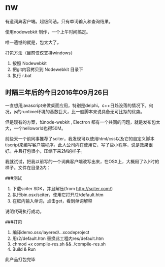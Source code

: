 nw
==

有道词典客户端。超级简洁。只有单词输入和查询结果。

使用nodewebkit 制作，一个上午时间搞定。

唯一遗憾的就是，包太大了。

打包方法（目前仅仅支持windows）

1. 按照 Nodewebkit
2. 把git内容拷贝到 Nodewebkit 目录下
3. 执行 r.bat 


## 时隔三年后的今日2016年09月26日

一直想用javascript来做桌面应用，特别是delphi，c++日趋没落的情况下。何况，js的runtime环境的基数巨大，比一般脚本来说具备无可比拟的优势。

但是现有的方案，如node-webkit , Electron 都有一个共同的问题，就是发布包太大，一个helloworld也得50M。

前些天一个前同事推荐了sciter，我发现可以使用html/css以及它的自定义脚本tiscript来编写客户端程序。此人公司内在使用它，写了些小程序，说是效果很好。并且打包很小，压缩下来2M的样子。

我就试试，把我以前写的一个词典客户端改写出来，在OSX上，大概用了2小时的样子。文件在目录2内：

###测试

1. 下载sciter SDK，并且解压(from http://sciter.com/)
2. 执行bin.osx/sciter，使用它打开<HOME>/2/default.htm
3. 在框内输入单词，点击get，看到单词解释

说明代码执行成功。

###打包

1. 编译demo.osx/layered/...xcodeproject
2. 用<HOME>/2/default.htm 替换此工程内res/default.htm
3. chmod +x compile-res.sh && ./compile-res.sh
4. Build & Run

此产品打包完毕